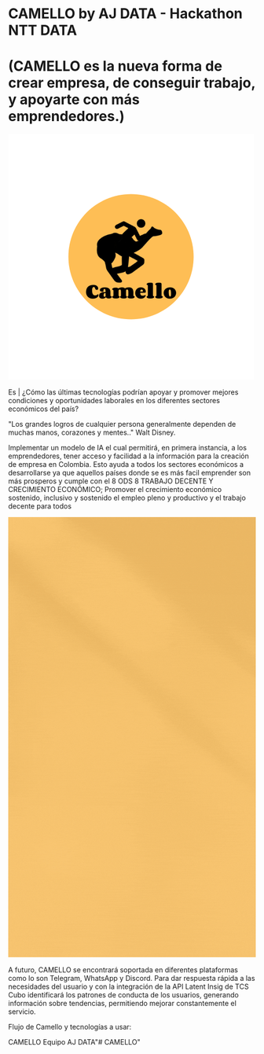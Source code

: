 # CAMELLO by AJ DATA - Hackathon NTT DATA 
# (CAMELLO es la nueva forma de crear empresa, de conseguir trabajo, y apoyarte con más emprendedores.)



![What we're making](./imagenes/logo.png)

Es |
¿Cómo las últimas tecnologías podrían apoyar y promover mejores condiciones y oportunidades laborales en los diferentes sectores económicos del país?

"Los grandes logros de cualquier persona generalmente dependen de muchas manos, corazones y mentes.." 
Walt Disney.

Implementar un modelo de IA el cual permitirá, en primera instancia, a los emprendedores, tener acceso y facilidad a la información para la creación de empresa en Colombia. Esto ayuda a todos los sectores económicos a desarrollarse ya que aquellos países donde se es más facil emprender son más prosperos y cumple con el 8 ODS 8  TRABAJO DECENTE Y CRECIMIENTO ECONÓMICO; Promover el crecimiento económico sostenido, inclusivo y sostenido el empleo pleno y productivo y el trabajo decente para todos

![What we're making](./imagenes/camello.gif)


A futuro, CAMELLO se encontrará soportada en diferentes plataformas como lo son Telegram, WhatsApp y Discord. Para dar respuesta rápida a las necesidades del usuario y con la integración de la API Latent Insig de TCS Cubo identificará los patrones de conducta de los usuarios, generando información sobre tendencias, permitiendo mejorar constantemente el servicio.

Flujo de Camello y tecnologías a usar:


CAMELLO 
Equipo AJ DATA"# CAMELLO" 
